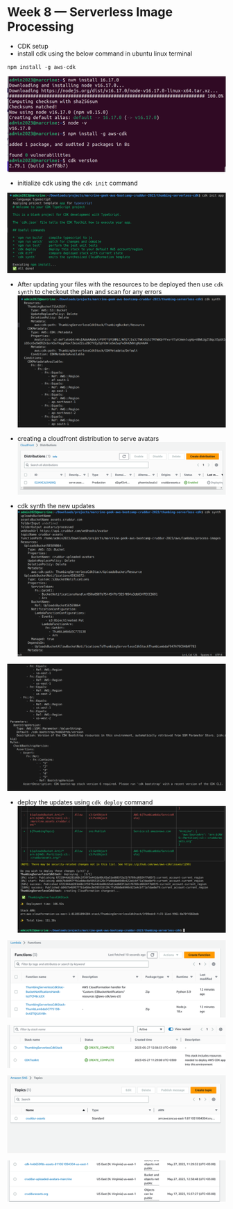 # Week 8 — Serverless Image Processing

- CDK setup
- install cdk using the below command in ubuntu linux terminal
```
npm install -g aws-cdk
```
![This](/screenshots/serverless/cdksetup.png)

- initialize cdk using the `cdk init` command

![This](/screenshots/serverless/cdkinit.png)

- After updating your files with the resources to be deployed then use `cdk synth` to checkout the plan and scan for any errors
![This](/screenshots/serverless/cdksynth.png)

- creating a cloudfront distribution to serve avatars
![This](/screenshots/serverless/cloudfront.png)

- cdk synth the new updates
![This](/screenshots/serverless/synth2.png)

![This](/screenshots/serverless/synth3.png)

- deploy the updates using `cdk deploy` command
![This](/screenshots/serverless/deploy.png)

![This](/screenshots/serverless/lambda.png)

![This](/screenshots/serverless/stacks.png)

![This](/screenshots/serverless/sns.png)

![This](/screenshots/serverless/buckets.png)
